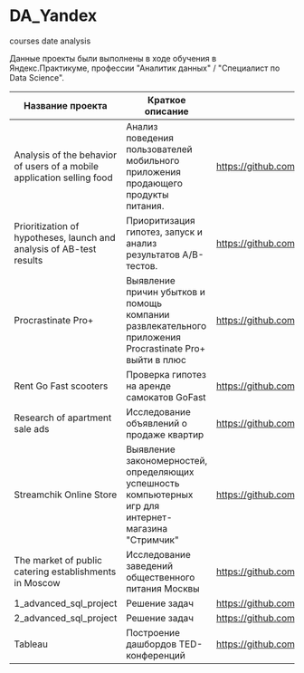 # DA_Yandex
courses date analysis

Данные проекты были выполнены в ходе обучения в Яндекс.Практикуме, профессии "Аналитик данных" / "Специалист по Data Science".


| Название проекта |  Краткое описание | Расположение  |
| ------------ | ------------ | ------------ |
| Analysis of the behavior of users of a mobile application selling food  |  Анализ поведения пользователей мобильного приложения продающего продукты питания. | https://github.com/RassvetalovaElena/DA_Yandex/tree/main/Analysis%20of%20the%20behavior%20of%20users%20of%20a%20mobile%20application%20selling%20food  |
|  Prioritization of hypotheses, launch and analysis of AB-test results |  Приоритизация гипотез, запуск и анализ результатов A/B-тестов. | https://github.com/RassvetalovaElena/DA_Yandex/tree/main/Prioritization%20of%20hypotheses%2C%20launch%20and%20analysis%20of%20AB-test%20results  |
| Procrastinate Pro+  | Выявление причин убытков и помощь компании развлекательного приложения Procrastinate Pro+ выйти в плюс  | https://github.com/RassvetalovaElena/DA_Yandex/tree/main/Procrastinate%20Pro%2B  |
|Rent Go Fast scooters   |  Проверка гипотез на аренде самокатов GoFast | https://github.com/RassvetalovaElena/DA_Yandex/tree/main/Rent%20Go%20Fast%20scooters  |
| Research of apartment sale ads  | Исследование объявлений о продаже квартир  | https://github.com/RassvetalovaElena/DA_Yandex/tree/main/Research%20of%20apartment%20sale%20ads  |
| Streamchik Online Store  | Выявление закономерностей, определяющих успешность компьютерных игр для интернет-магазина "Стримчик"  | https://github.com/RassvetalovaElena/DA_Yandex/tree/main/Streamchik%20Online%20Store  |
|The market of public catering establishments in Moscow | Исследование заведений общественного питания Москвы  | https://github.com/RassvetalovaElena/DA_Yandex/tree/main/The%20market%20of%20public%20catering%20establishments%20in%20Moscow  |
|  1_advanced_sql_project | Решение задач  |  https://github.com/RassvetalovaElena/DA_Yandex/tree/main/1_advanced_sql_project |
|  2_advanced_sql_project |  Решение задач |  https://github.com/RassvetalovaElena/DA_Yandex/tree/main/2_advanced_sql_project |
|  Tableau | Построение дашбордов TED-конференций  | https://github.com/RassvetalovaElena/DA_Yandex/tree/main/Tableau  |
